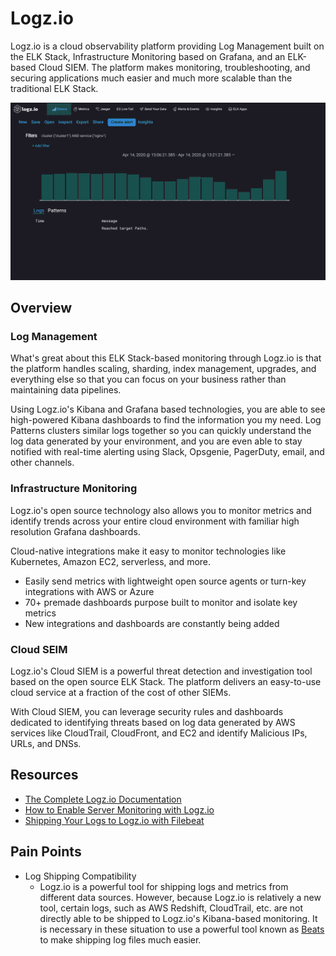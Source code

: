 # Logz.io

Logz.io is a cloud observability platform providing Log Management built on the ELK Stack, Infrastructure Monitoring based on Grafana, and an ELK-based Cloud SIEM. The platform makes monitoring, troubleshooting, and securing applications much easier and much more scalable than the traditional ELK Stack.

![Image of Dashboard](assets/logz-dashboard.gif)

## Overview

### Log Management

What's great about this ELK Stack-based monitoring through Logz.io is that the platform handles scaling, sharding, index management, upgrades, and everything else so that you can focus on your business rather than maintaining data pipelines.

Using Logz.io's Kibana and Grafana based technologies, you are able to see high-powered Kibana dashboards to find the information you my need. Log Patterns clusters similar logs together so you can quickly understand the log data generated by your environment, and you are even able to stay notified with real-time alerting using Slack, Opsgenie, PagerDuty, email, and other channels.

### Infrastructure Monitoring

Logz.io's open source technology also allows you to monitor metrics and identify trends across your entire cloud environment with familiar high resolution Grafana dashboards.

Cloud-native integrations make it easy to monitor technologies like Kubernetes, Amazon EC2, serverless, and more.
- Easily send metrics with lightweight open source agents or turn-key integrations with AWS or Azure
- 70+ premade dashboards purpose built to monitor and isolate key metrics
- New integrations and dashboards are constantly being added

### Cloud SEIM

Logz.io's Cloud SIEM is a powerful threat detection and investigation tool based on the open source ELK Stack. The platform delivers an easy-to-use cloud service at a fraction of the cost of other SIEMs.

With Cloud SIEM, you can leverage security rules and dashboards dedicated to identifying threats based on log data generated by AWS services like CloudTrail, CloudFront, and EC2 and identify Malicious IPs, URLs, and DNSs.

## Resources

- [The Complete Logz.io Documentation](https://docs.logz.io/)
- [How to Enable Server Monitoring with Logz.io](https://logz.io/blog/server-monitoring/)
- [Shipping Your Logs to Logz.io with Filebeat](https://logz.io/blog/shipping-logs-filebeat/)

## Pain Points

- Log Shipping Compatibility
  - Logz.io is a powerful tool for shipping logs and metrics from different data sources. However, because Logz.io is relatively a new tool, certain logs, such as AWS Redshift, CloudTrail, etc. are not directly able to be shipped to Logz.io's Kibana-based monitoring. It is necessary in these situation to use a powerful tool known as [Beats](https://logz.io/tag/beats/) to make shipping log files much easier.
